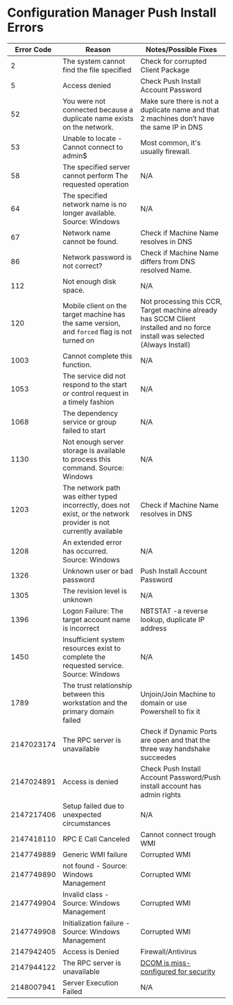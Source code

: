 # Configuration Manager Push Install Errors

| Error Code | Reason                                    | Notes/Possible Fixes
| ---------- | ----------------------------------------- | --------------------
| 2          | The system cannot find the file specified | Check for corrupted Client Package
| 5          | Access denied                             | Check Push Install Account Password
| 52         | You were not connected because a duplicate name exists on the network. | Make sure there is not a duplicate name and that 2 machines don’t have the same IP in DNS
| 53         | Unable to locate - Cannot connect to admin$ | Most common, it's usually firewall. | Add File and print sharing to Exceptions in Firewall, turn file and print on, check that Computer Browser Service is started
| 58         | The specified server cannot perform The requested operation | N/A
| 64         | The specified network name is no longer available. Source: Windows | N/A
| 67         | Network name cannot be found.             | Check if Machine Name resolves in DNS
| 86         | Network password is not correct?          | Check if Machine Name differs from DNS resolved Name.
| 112        | Not enough disk space.                    | N/A
| 120        | Mobile client on the target machine has the same version, and `forced` flag is not turned on | Not processing this CCR, Target machine already has SCCM Client installed and no force install was selected (Always Install)
| 1003       | Cannot complete this function.            | N/A
| 1053       | The service did not respond to the start or control request in a timely fashion | N/A
| 1068       | The dependency service or group failed to start | N/A
| 1130       | Not enough server storage is available to process this command. Source: Windows | N/A
| 1203       | The network path was either typed incorrectly, does not exist, or the network provider is not currently available | Check if Machine Name resolves in DNS
| 1208       | An extended error has occurred. Source: Windows | N/A
| 1326       | Unknown user or bad password              | Push Install Account Password
| 1305       | The revision level is unknown             | N/A
| 1396       | Logon Failure: The target account name is incorrect | NBTSTAT -a reverse lookup, duplicate IP address
| 1450       | Insufficient system resources exist to complete the requested service. Source: Windows | N/A
| 1789       | The trust relationship between this workstation and the primary domain failed | Unjoin/Join Machine to domain or use Powershell to fix it
| 2147023174 | The RPC server is unavailable             | Check if Dynamic Ports are open and that the three way handshake succeedes
| 2147024891 | Access is denied                          | Check Push Install Account Password/Push install account has admin rights
| 2147217406 | Setup failed due to unexpected circumstances | N/A
| 2147418110 | RPC E Call Canceled                       | Cannot connect trough WMI
| 2147749889 | Generic WMI failure                       | Corrupted WMI
| 2147749890 | not found - Source: Windows Management    | Corrupted WMI
| 2147749904 | Invalid class - Source: Windows Management| Corrupted WMI
| 2147749908 | Initialization failure - Source: Windows Management | Corrupted WMI
| 2147942405 | Access is Denied                          | Firewall/Antivirus
| 2147944122 | The RPC server is unavailable             | [DCOM is miss-configured for security](http://support.microsoft.com/kb/899965)
| 2148007941 | Server Execution Failed                   | N/A
